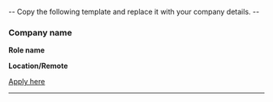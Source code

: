 -- Copy the following template and replace it with your company details. --

### Company name

**Role name**

**Location/Remote**

[Apply here](https://www.link-to-your-job-posting.com)

____
